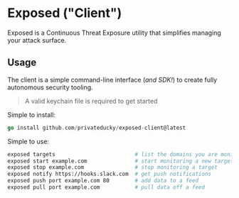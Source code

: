 # Exposed ("Client")

Exposed is a Continuous Threat Exposure utility that simplifies managing your attack surface.

## Usage

The client is a simple command-line interface (*and SDK!*) to create fully autonomous security tooling.

> A valid keychain file is required to get started

Simple to install:

```go
go install github.com/privateducky/exposed-client@latest
```

Simple to use:

```zsh
exposed targets                         # list the domains you are monitoring
exposed start example.com               # start monitoring a new target
exposed stop example.com                # stop monitoring a target
exposed notify https://hooks.slack.com  # get push notifications 
exposed push port example.com 80        # add data to a feed
exposed pull port example.com           # pull data off a feed
```